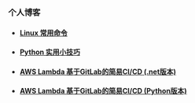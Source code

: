 ### 个人博客
- #### [Linux 常用命令](https://github.com/690679372/gitblog/issues/2)
- #### [Python 实用小技巧](https://github.com/690679372/gitblog/issues/1)
- #### [AWS Lambda 基于GitLab的简易CI/CD (.net版本) ](https://github.com/690679372/gitblog/issues/3)
- #### [AWS Lambda 基于GitLab的简易CI/CD (Python版本)](https://github.com/690679372/gitblog/issues/4)
